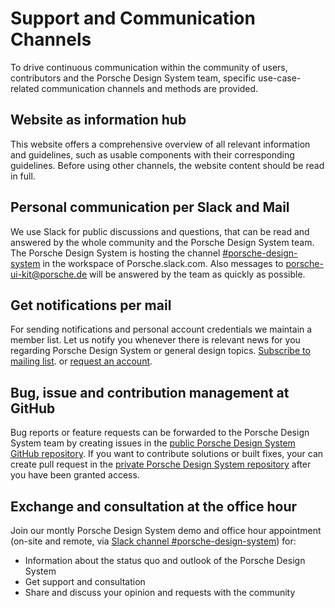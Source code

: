 # Support and Communication Channels
To drive continuous communication within the community of users, contributors and the Porsche Design System team, specific use-case-related communication channels and methods are provided.

## Website as information hub
This website offers a comprehensive overview of all relevant information and guidelines, such as usable components with their corresponding guidelines. Before using other channels, the website content should be read in full.

## Personal communication per Slack and Mail
We use Slack for public discussions and questions, that can be read and answered by the whole community and the Porsche Design System team. The Porsche Design System is hosting the channel [#porsche-design-system](https://porsche.slack.com/messages/CDNR2AEH2) in the workspace of Porsche.slack.com. Also messages to porsche-ui-kit@porsche.de will be answered by the team as quickly as possible.

## Get notifications per mail
For sending notifications and personal account credentials we maintain a member list. Let us notify you whenever there is relevant news for you regarding Porsche Design System or general design topics. [Subscribe to mailing list](http://eepurl.com/ghVSjH). or [request an account](http://eepurl.com/gnOIXD).

## Bug, issue and contribution management at GitHub
Bug reports or feature requests can be forwarded to the Porsche Design System team by creating issues in the [public Porsche Design System GitHub repository](https://github.com/porscheui/porsche-ui-contribution). If you want to contribute solutions or built fixes, your can create pull request in the [private Porsche Design System repository](https://github.com/porscheui/porsche-design-system) after you have been granted access.

## Exchange and consultation at the office hour
Join our montly Porsche Design System demo and office hour appointment (on-site and remote, via [Slack channel #porsche-design-system](https://porsche.slack.com/messages/CDNR2AEH2)) for:
* Information about the status quo and outlook of the Porsche Design System
* Get support and consultation
* Share and discuss your opinion and requests with the community
